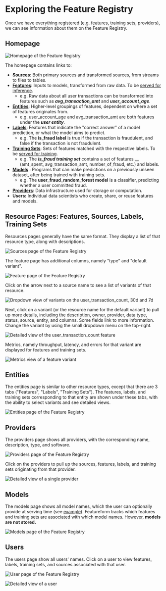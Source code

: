 # Exploring the Feature Registry

Once we have everything registered (e.g. features, training sets, providers), we can see information about them on the Feature Registry.

## Homepage

![Homepage of the Feature Registry](<../.gitbook/assets/image (3).png>)

The homepage contains links to:

* [**Sources**](overview.md#source): Both primary sources and transformed sources, from streams to files to tables.
* [**Features**](overview.md#feature): Inputs to models, transformed from raw data. To be [served for inference](serving-for-inference-and-training.md#serving-for-inference).
  * e.g. Raw data about all user transactions can be transformed into features such as _**avg\_transaction\_amt**_ and _**user\_account\_age**_.
* [**Entities**](overview.md#entity): Higher-level groupings of features, dependent on where a set of features originates from.&#x20;
  * e.g. user\_account\_age and avg\_transaction\_amt are both features under the _**user entity**_.
* [**Labels**](overview.md#label): Features that indicate the "correct answer" of a model prediction, or what the model aims to predict.
  * e.g.  The **is\_fraud label** is true if the transaction is fraudulent, and false if the transaction is not fraudulent.
* [**Training Sets**](overview.md#training-set): Sets of features matched with the respective labels. To be [served for training](serving-for-inference-and-training.md#serving-for-training).&#x20;
  * e.g. The _**is\_fraud training set**_ contains a set of features __ (amt\_spent, avg\_transaction\_amt, number\_of\_fraud, etc.) and labels.
* [**Models**](overview.md#model) : Programs that can make predictions on a previously unseen dataset, after being trained with training sets.&#x20;
  * e.g. The **user\_fraud\_random\_forest model** is a classifier, predicting whether a user committed fraud.
* [**Providers**](overview.md#provider): Data infrastructure used for storage or computation.
* **Users:** Individual data scientists who create, share, or reuse features and models.

## Resource Pages: Features, Sources, Labels, Training Sets

Resources pages generally have the same format. They display a list of that resource type, along with descriptions.&#x20;

![Sources page of the Feature Registry](<../.gitbook/assets/image (15).png>)

The feature page has additional columns, namely "type" and "default variant".

![Feature page of the Feature Registry](<../.gitbook/assets/image (10).png>)

Click on the arrow next to a source name to see a list of variants of that resource.

![Dropdown view of variants on the user\_transaction\_count, 30d and 7d](<../.gitbook/assets/image (5).png>)

Next, click on a variant (or the resource name for the default variant) to pull up more details, including the description, owner, provider, data type, status, source, entity, and columns. Some fields link to more information. Change the variant by using the small dropdown menu on the top-right.

![Detailed view of the user\_transaction\_count feature](<../.gitbook/assets/image (2).png>)

Metrics, namely throughput, latency, and errors for that variant are displayed for features and training sets.

![Metrics view of a feature variant](<../.gitbook/assets/image (18).png>)

## Entities

The entities page is similar to other resource types, except that there are 3 tabs ("Features", "Labels", "Training Sets"). The features, labels, and training sets corresponding to that entity are shown under these tabs, with the ability to select variants and see detailed views.

![Entities page of the Feature Registry](<../.gitbook/assets/image (12).png>)

## Providers

The providers page shows all providers, with the corresponding name, description, type, and software.

![Providers page of the Feature Registry](../.gitbook/assets/image.png)

Click on the providers to pull up the sources, features, labels, and training sets originating from that provider.

![Detailed view of a single provider](<../.gitbook/assets/image (11).png>)

## Models

The models page shows all model names, which the user can optionally provide at serving time (see [example](serving-for-inference-and-training.md#model-registration)). Featureform tracks which features and training sets are associated with which model names. However, **models are not stored.**

![Models page of the Feature Registry](<../.gitbook/assets/image (8).png>)

## Users

The users page show all users' names. Click on a user to view features, labels, training sets, and sources associated with that user.

![User page of the Feature Registry](<../.gitbook/assets/image (13).png>)

![Detailed view of a user](<../.gitbook/assets/image (6).png>)
